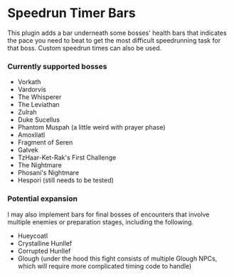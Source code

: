 # Speedrun Timer Bars

This plugin adds a bar underneath some bosses' health bars that
indicates the pace you need to beat to get the most difficult
speedrunning task for that boss. Custom speedrun times can also
be used.

### Currently supported bosses

- Vorkath
- Vardorvis
- The Whisperer
- The Leviathan
- Zulrah
- Duke Sucellus
- Phantom Muspah (a little weird with prayer phase)
- Amoxliatl
- Fragment of Seren
- Galvek
- TzHaar-Ket-Rak's First Challenge
- The Nightmare
- Phosani's Nightmare
- Hespori (still needs to be tested)

### Potential expansion

I may also implement bars for final bosses of encounters
that involve multiple enemies or preparation stages, including
the following.

- Hueycoatl
- Crystalline Hunllef
- Corrupted Hunllef
- Glough (under the hood this fight consists of 
multiple Glough NPCs, which will require more complicated timing code
to handle)

